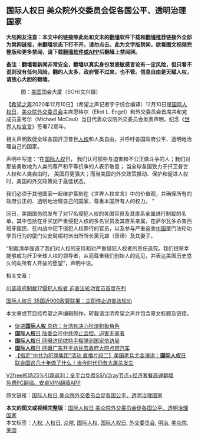  <h2>国际人权日 美众院外交委员会促各国公平、透明治理国家</h2> <p class="notice"><b>大陆网友注意：本文中的链接除此处和文末的<a href="https://github.com/bannedbook/fanqiang" >翻墙</a>软件下载和<a href="https://github.com/killgcd/justmysocks/blob/master/README.md">翻墙推荐</a>链接外全部为禁网链接，未翻墙状态下打不开，请勿点击。此为文字版禁闻，欲看图文视频完整版和更多禁闻，请下载<a href="https://github.com/bannedbook/fanqiang">翻墙软件或APP</a>后翻墙上禁闻网。</p><p>备注：翻墙看新闻非常安全，翻墙以真实身份发表敏感言论有一定风险，但只看不说则没有任何风险，翻的人太多，政府管不过来，也不管。信息自由是天赋人权，请放心大胆的翻墙。</b></p>  <div class="entry"> <figure><figcaption>图：<a href="https://www.bannedbook.org/bnews/tag/%e7%be%8e%e5%9b%bd/" class="st_tag internal_tag" rel="tag" title="标签 美国 下的日志">美国</a>国会大厦（SOH/文兴摄）</figcaption></figure> <p>【<span class='wp_keywordlink_affiliate'><a href="https://www.soundofhope.org" title="希望之声" target="_blank">希望之声</a></span>2020年12月10日】（希望之声记者宇宁综合编译）12月10日是<a href="https://www.bannedbook.org/bnews/tag/%e5%9b%bd%e9%99%85%e4%ba%ba%e6%9d%83%e6%97%a5/" class="st_tag internal_tag" rel="tag" title="标签 国际人权日 下的日志">国际人权日</a>，<a href="https://www.bannedbook.org/bnews/tag/%E7%BE%8E%E4%BC%97%E9%99%A2/" class="st_tag internal_tag" rel="tag" title="标签 美众院 下的日志">美众院</a><a href="https://www.bannedbook.org/bnews/tag/%E5%A4%96%E4%BA%A4%E5%A7%94%E5%91%98%E4%BC%9A/" class="st_tag internal_tag" rel="tag" title="标签 外交委员会 下的日志">外交委员会</a>主席恩格尔（Eliot L. Engel）和外交委员会首席共和党成员麦考尔（Michael McCaul）当日代表众议院外交委员会发表声明，纪念《<span class='wp_keywordlink'><a href="https://www.bannedbook.org/forum2/topic1074.html" title="中共如何偽造《世界人權宣言》" target="_blank">世界人权宣言</a></span>》签署72周年。</p> <p>相关声明敦促全球各国扞卫普世<a href="https://www.bannedbook.org/bnews/tag/%e4%ba%ba%e6%9d%83/" class="st_tag internal_tag" rel="tag" title="标签 人权 下的日志">人权</a>和人类自由，并呼吁各国政府公平、透明地治理自己的国家。 </p> <p>声明中写道：“在<a href="https://www.bannedbook.org/bnews/tag/%E5%9B%BD%E9%99%85%E4%BA%BA%E6%9D%83/" class="st_tag internal_tag" rel="tag" title="标签 国际人权 下的日志">国际人权</a>日， 我们认可那些与迫害和不公正做斗争的人；我们对那些勇敢地为人类的尊严和平等抗争的人表示敬意； 当全球各国致力于扞卫普世人权和人类自由时， 美国将更强大；而当美国的外交政策推动、保护和促进人权时，美国的外交政策处于最佳状态。</p>  <p>我们必须于其他国家一起维护篆刻在《世界人权宣言》中的价值观，并确保所有的政府公正的、透明地治理自己的国家，尊重本国所有人的权力。 ”</p> <p>同日，美国国务院发布了对17名侵犯人权的各国官员及其直系亲属进行制裁的名单，其中包括在牙买加严重侵犯人权的多名官员及其直系亲属，在萨尔瓦多杀害西班牙国民、在内战中犯下侵犯人权罪行的官员，以及参与严重迫害<span class='wp_keywordlink_affiliate'><a href="https://www.bannedbook.org/" title="中国" target="_blank">中国</a></span>厦门法轮功学员行为的厦门公安局梧村派出所所长黄元雄（音译）及其妻子。</p> <p>“制裁清单强调了我们对人权的支持和对严重侵犯人权者的责任追究。我们很荣幸能够成为扞卫全球人权的领导者，从而尊重我们创始人的远见，并表达美国历史悠久的向所有人开放的愿望”，声明中说。</p>  <p>相关文章：</p> <p><a href="https://www.soundofhope.org/post/452365">川普政府制裁17侵犯人权者 迫害法轮功官员首度在列</a></p> <p><a href="https://www.soundofhope.org/post/452152">国际人权日 35国近900政要联署：立即停止迫害法轮功</a></p>  <p>本文章或节目经希望之声编辑制作，转载请注明希望之声并包含原文标题及链接。</p> <ul class='op-related-articles' title='相关阅读'> <li><a href='https://www.bannedbook.org/bnews/taiwannews/20201211/1445760.html' target='_blank'>促进<b>国际人权</b> 总统：台湾有决心扮演积极角色</a></li> <li><a href='https://www.bannedbook.org/bnews/taiwannews/20201211/1445710.html' target='_blank'><b>国际人权</b>日 陆委会吁中共停止监控、迫害无辜者</a></li> <li><a href='https://www.bannedbook.org/bnews/cnnews/20201211/1445537.html' target='_blank'><b>国际人权</b>日 网曝访民欲持手榴弹到国家信访局</a></li> <li><a href='https://www.bannedbook.org/bnews/cnnews/20201211/1445536.html' target='_blank'><b>国际人权</b>日 网曝广东开平访民去政府大院点燃汽车</a></li> <li><a href='https://www.bannedbook.org/bnews/bannedvideo/20201211/1445495.html' target='_blank'>【指定“中共为犯罪集团”活动 直播片段二】美国老兵尤金演讲：<b>国际人权</b>日 联合国这几十年做了什么！当今时代仍有大屠杀发生</a></li> </ul> <p class="texttj"> <a href="https://github.com/bannedbook/fanqiang/wiki/V2ray%E6%9C%BA%E5%9C%BA" target="_blank">V2free机场25%引荐返利：全平台免费SS/V2ray节点+经济套餐高速翻墙</a><br/> <a href="https://github.com/bannedbook/fanqiang/wiki/%E7%A6%81%E9%97%BB%E7%BD%91%E5%AE%89%E5%8D%93%E7%BF%BB%E5%A2%99%E6%96%B0%E9%97%BBAPP" target="_blank">免费PC翻墙、安卓VPN翻墙APP</a></p><p>原文链接：<a class="src_link"  href="https://www.soundofhope.org/post/452494" target="_blank">国际人权日 美众院外交委员会促各国公平、透明治理国家</a></p><a name='sharetosocial'></a>       <div><b>本文的图文或视频完整版</b>：<a href='https://www.bannedbook.org/bnews/comments/20201211/1445777.html'>国际人权日 美众院外交委员会促各国公平、透明治理国家</a></div>  </div><!--END ENTRY--> <div class="postfooter"> <div>本文标签：<a href="https://www.bannedbook.org/bnews/tag/%e4%ba%ba%e6%9d%83/" rel="tag">人权</a>, <a href="https://www.bannedbook.org/bnews/tag/%E4%BA%BA%E6%9D%83%E6%97%A5/" rel="tag">人权日</a>, <a href="https://www.bannedbook.org/bnews/tag/%E4%BC%97%E9%99%A2/" rel="tag">众院</a>, <a href="https://www.bannedbook.org/bnews/tag/%E5%9B%BD%E9%99%85%E4%BA%BA%E6%9D%83/" rel="tag">国际人权</a>, <a href="https://www.bannedbook.org/bnews/tag/%e5%9b%bd%e9%99%85%e4%ba%ba%e6%9d%83%e6%97%a5/" rel="tag">国际人权日</a>, <a href="https://www.bannedbook.org/bnews/tag/%E5%A4%96%E4%BA%A4%E5%A7%94%E5%91%98%E4%BC%9A/" rel="tag">外交委员会</a>, <a href="https://www.bannedbook.org/bnews/tag/%E6%98%8E%E6%B2%BB/" rel="tag">明治</a>, <a href="https://www.bannedbook.org/bnews/tag/%E7%BE%8E%E4%BC%97%E9%99%A2/" rel="tag">美众院</a>, <a href="https://www.bannedbook.org/bnews/tag/%e7%be%8e%e5%9b%bd/" rel="tag">美国</a></div>  </div><!--END POSTFOOTER--> 